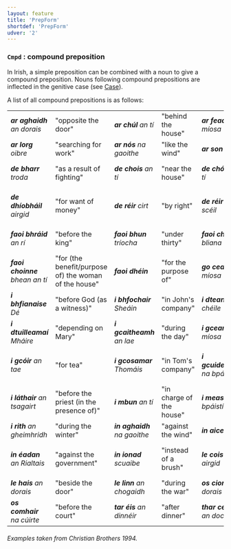 ```yaml
---
layout: feature
title: 'PrepForm'
shortdef: 'PrepForm'
udver: '2'
---
```


### `Cmpd` : compound preposition

In Irish, a simple preposition can be combined with a noun to give a compound preposition. Nouns following compound prepositions are inflected in the genitive case (see [Case]()).

A list of all compound prepositions is as follows: 

<table>
<tr><td><em><b>ar aghaidh</b> an  dorais</em></td><td>"opposite the door"</td>
<td><em><b>ar chúl</b> an tí</em></td><td>"behind the house"</td>
<td><em><b>ar feadh</b> míosa</em></td><td>"for a month"</td>
<td><em><b>ar fud</b> na háite</em></td><td>"throughout the place</td>
</tr><tr><td><em><b>ar lorg</b> oibre</em></td><td>"searching for work"</td>
<td><em><b>ar nós</b> na gaoithe</em></td><td>"like the wind"</td>
<td><em><b>ar son</b> Dé</em></td><td>"for God's sake"</td>
<td><em><b>d'ainneoin</b> na taoide</em></td><td>"in spite of the tide"</td>
</tr><tr><td><em><b>de bharr</b> troda</em></td><td>"as a result of fighting"</td>
<td><em><b>de chois</b> an tí</em></td><td>"near the house"</td>
<td><em><b>de chóir</b> an tí</em></td><td>"near the house"</td>
<td><em><b>de dheasca</b> an óil</em></td><td>"as a result of drink"</td>
</tr><tr><td><em><b>de dhíobháil</b> airgid</em></td><td>"for want of money"</td>
<td><em><b>de réir</b> cirt</em></td><td>"by right"</td>
<td><em><b>de réir</b> an scéil</em></td><td>"according to the story"</td>
<td><em><b>de thairbhe</b> an eolais</em></td><td>"on account of the knowledge"</td>
</tr><tr><td><em><b>faoi bhráid</b> an rí</em></td><td>"before the king"</td>
<td><em><b>faoi bhun</b> tríocha</em></td><td>"under thirty"</td>
<td><em><b>faoi cheann</b> bliana</em></td><td>"within a year"</td>
<td><em><b>faoi choinne</b> uisce</em></td><td>"to fetch water"</td>
</tr><tr><td><em><b>faoi choinne</b> bhean an tí</em></td><td>"for (the benefit/purpose of) the woman of the house"</td>
<td><em><b>faoi dhéin</b></em></td><td>"for the purpose of"</td>
<td><em><b>go ceann</b> míosa</em></td><td>"for a month (duration)"</td>
<td><em><b>i bhfeighil</b> an tí</em></td><td>"in charge of the house"</td>
</tr><tr><td><em><b>i bhfianaise</b> Dé</em></td><td>"before God (as a witness)"</td>
<td><em><b>i bhfochair</b> Sheáin</em></td><td>"in John's company"</td>
<td><em><b>i dteannta</b> a chéile</em></td><td>"together"</td>
<td><em><b>i dtrátha</b> a sé</em></td><td>"about six o'clock"</td>
</tr><tr><td><em><b>i dtuilleamaí</b> Mháire</em></td><td>"depending on Mary"</td>
<td><em><b>i gcaitheamh</b> an lae</em></td><td>"during the day"</td>
<td><em><b>i gceann</b> míosa</em></td><td>"in a month's time"</td>
<td><em><b>i gcionn</b> oibre</em></td><td>"(set) to work"</td>
</tr><tr><td><em><b>i gcóir</b> an tae</em></td><td>"for tea"</td>
<td><em><b>i gcosamar</b> Thomáis</em></td><td>"in Tom's company"</td>
<td><em><b>i gcuideachta</b> na bpáistí</em></td><td>"in the company of the children"</td>
<td><em><b>i lár</b> na páirce</em></td><td>"in the middle of the field"</td>
</tr><tr><td><em><b>i láthair</b> an tsagairt</em></td><td>"before the priest (in the presence of)"</td>
<td><em><b>i mbun</b> an tí</em></td><td>"in charge of the house"</td>
<td><em><b>i measc</b> na bpáistí</em></td><td>"among the children"</td>
<td><em><b>i ndiaidh</b> na cainte sin</em></td><td>"after that talk"</td>
</tr><tr><td><em><b>i rith</b> an gheimhridh</em></td><td>"during the winter"</td>
<td><em><b>in aghaidh</b> na gaoithe</em></td><td>"against the wind"</td>
<td><em><b>in aice</b> an tí</em></td><td>"near the house"</td>
<td><em><b>in airicis</b> Mháire</em></td><td>"to meet Mary"</td>
</tr><tr><td><em><b>in éadan</b> an Rialtais</em></td><td>"against the government"</td>
<td><em><b>in ionad</b> scuaibe</em></td><td>"instead of a brush"</td>
<td><em><b>le cois</b> an airgid</em></td><td>"along with the money (as well as)"</td>
<td><em><b>le haghaidh</b> an dinnéir</em></td><td>"for dinner (purpose)"</td>
</tr><tr><td><em><b>le hais</b> an dorais</em></td><td>"beside the door"</td>
<td><em><b>le linn</b> an chogaidh</em></td><td>"during the war"</td>
<td><em><b>os cionn</b> an dorais</em></td><td>"above the door"</td>
<td><em><b>os coinne</b> an tí</em></td><td>"opposite the house"</td>
</tr><tr><td><em><b>os comhair</b> na cúirte</em></td><td>"before the court"</td>
<td><em><b>tar éis</b> an dinnéir</em></td><td>"after dinner"</td>
<td><em><b>thar ceann</b> an dochtúra</em></td><td>"on behalf of the doctor"</td></tr>
</table>

###### Examples taken from Christian Brothers 1994.
<!-- Interlanguage links updated Út zář 29 20:23:12 CEST 2020 -->
